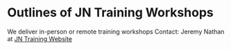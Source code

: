 # Outlines of JN Training Workshops
We deliver in-person or remote training workshops
Contact: Jeremy Nathan at [JN Training Website](https://www.jncomputertraining.com)
